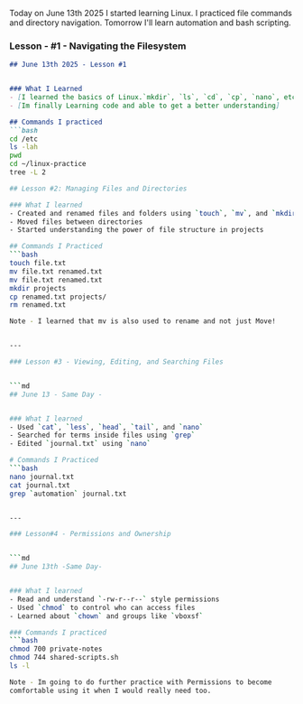 Today on June 13th 2025  I started learning Linux.
I practiced file commands and directory navigation.
Tomorrow I'll learn automation and bash scripting.

### Lesson - #1 - Navigating the Filesystem


```md
## June 13th 2025 - Lesson #1


### What I Learned
- [I learned the basics of Linux.`mkdir`, `ls`, `cd`, `cp`, `nano`, etc]
- [Im finally Learning code and able to get a better understanding]

## Commands I practiced
```bash
cd /etc
ls -lah
pwd
cd ~/linux-practice
tree -L 2

## Lesson #2: Managing Files and Directories

### What I learned
- Created and renamed files and folders using `touch`, `mv`, and `mkdir`
- Moved files between directories
- Started understanding the power of file structure in projects

## Commands I Practiced
```bash
touch file.txt
mv file.txt renamed.txt
mv file.txt renamed.txt
mkdir projects
cp renamed.txt projects/
rm renamed.txt

Note - I learned that mv is also used to rename and not just Move!


---

### Lesson #3 - Viewing, Editing, and Searching Files


```md
## June 13 - Same Day - 


### What I learned
- Used `cat`, `less`, `head`, `tail`, and `nano`
- Searched for terms inside files using `grep`
- Edited `journal.txt` using `nano`

# Commands I Practiced
```bash
nano journal.txt
cat journal.txt
grep `automation` journal.txt


---

### Lesson#4 - Permissions and Ownership


```md
## June 13th -Same Day-


### What I learned
- Read and understand `-rw-r--r--` style permissions
- Used `chmod` to control who can access files
- Learned about `chown` and groups like `vboxsf`

### Commands I practiced
```bash
chmod 700 private-notes
chmod 744 shared-scripts.sh
ls -l

Note - Im going to do further practice with Permissions to become 
comfortable using it when I would really need too.
